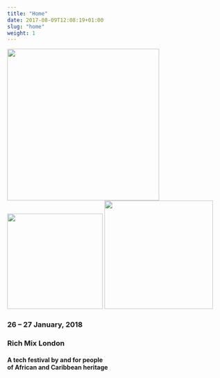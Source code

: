 ```yaml
---
title: "Home"
date: 2017-08-09T12:08:19+01:00
slug: "home"
weight: 1
---
```


<img src="img/aft-logo-white.svg" width="350">

<img src="img/pattern-1.svg" width="220" class="pattern pattern-1">
<img src="img/pattern-2.svg" width="250" class="pattern pattern-2">



### 26 – 27 January, 2018
### Rich Mix London



#### A tech festival by and for people <br> of African and Caribbean heritage